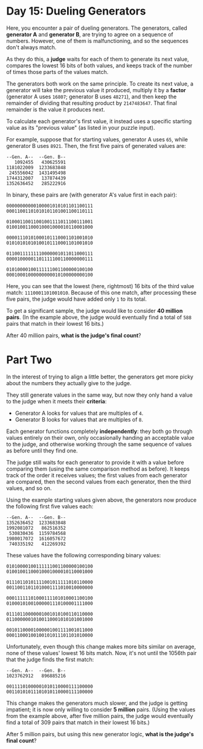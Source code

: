 # Day 15: Dueling Generators
Here, you encounter a pair of dueling generators. The generators, called **generator A** and **generator B**, are trying 
to agree on a sequence of numbers. However, one of them is malfunctioning, and so the sequences don't always match.

As they do this, a **judge** waits for each of them to generate its next value, compares the lowest 16 bits of both 
values, and keeps track of the number of times those parts of the values match.

The generators both work on the same principle. To create its next value, a generator will take the previous value it 
produced, multiply it by a **factor** (generator A uses `16807`; generator B uses `48271`), and then keep the remainder 
of dividing that resulting product by `2147483647`. That final remainder is the value it produces next.

To calculate each generator's first value, it instead uses a specific starting value as its "previous value" (as listed 
in your puzzle input).

For example, suppose that for starting values, generator A uses `65`, while generator B uses `8921`. Then, the first 
five pairs of generated values are:
```
--Gen. A--  --Gen. B--
   1092455   430625591
1181022009  1233683848
 245556042  1431495498
1744312007   137874439
1352636452   285222916
```
In binary, these pairs are (with generator A's value first in each pair):
```
00000000000100001010101101100111
00011001101010101101001100110111

01000110011001001111011100111001
01001001100010001000010110001000

00001110101000101110001101001010
01010101010100101110001101001010

01100111111110000001011011000111
00001000001101111100110000000111

01010000100111111001100000100100
00010001000000000010100000000100
```
Here, you can see that the lowest (here, rightmost) 16 bits of the third value match: `1110001101001010`. Because of 
this one match, after processing these five pairs, the judge would have added only `1` to its total.

To get a significant sample, the judge would like to consider **40 million pairs**. (In the example above, the judge 
would eventually find a total of `588` pairs that match in their lowest 16 bits.)

After 40 million pairs, **what is the judge's final count**?

# Part Two
In the interest of trying to align a little better, the generators get more picky about the numbers they actually give 
to the judge.

They still generate values in the same way, but now they only hand a value to the judge when it meets their 
**criteria**:
* Generator A looks for values that are multiples of `4`.
* Generator B looks for values that are multiples of `8`.

Each generator functions completely **independently**: they both go through values entirely on their own, only 
occasionally handing an acceptable value to the judge, and otherwise working through the same sequence of values as 
before until they find one.

The judge still waits for each generator to provide it with a value before comparing them (using the same comparison 
method as before). It keeps track of the order it receives values; the first values from each generator are compared, 
then the second values from each generator, then the third values, and so on.

Using the example starting values given above, the generators now produce the following first five values each:
```
--Gen. A--  --Gen. B--
1352636452  1233683848
1992081072   862516352
 530830436  1159784568
1980017072  1616057672
 740335192   412269392
```
These values have the following corresponding binary values:
```
01010000100111111001100000100100
01001001100010001000010110001000

01110110101111001011111010110000
00110011011010001111010010000000

00011111101000111101010001100100
01000101001000001110100001111000

01110110000001001010100110110000
01100000010100110001010101001000

00101100001000001001111001011000
00011000100100101011101101010000
```
Unfortunately, even though this change makes more bits similar on average, none of these values' lowest 16 bits match. 
Now, it's not until the 1056th pair that the judge finds the first match:
```
--Gen. A--  --Gen. B--
1023762912   896885216

00111101000001010110000111100000
00110101011101010110000111100000
```
This change makes the generators much slower, and the judge is getting impatient; it is now only willing to consider 
**5 million** pairs. (Using the values from the example above, after five million pairs, the judge would eventually 
find a total of 309 pairs that match in their lowest 16 bits.)

After 5 million pairs, but using this new generator logic, **what is the judge's final count**?
